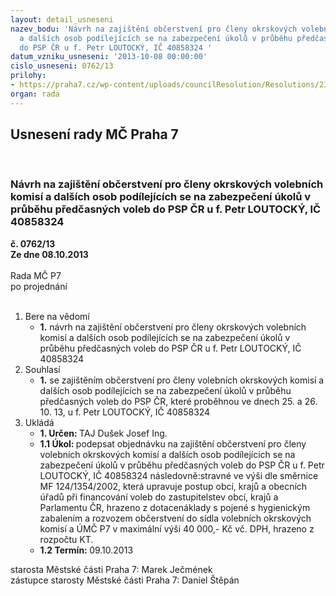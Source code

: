 ```yaml
---
layout: detail_usneseni
nazev_bodu: 'Návrh na zajištění občerstvení pro členy okrskových volebních komisí
  a dalších osob podílejících se na zabezpečení úkolů v průběhu předčasných voleb
  do PSP ČR u f. Petr LOUTOCKÝ, IČ 40858324 '
datum_vzniku_usneseni: '2013-10-08 00:00:00'
cislo_usneseni: 0762/13
prilohy:
- https://praha7.cz/wp-content/uploads/councilResolution/Resolutions/23619/53-13-p%c5%99%c3%adloha_%c4%8d._1_-_i%c4%8d_40858324.pdf
organ: rada
---
```

<div id="ucUsn_pList" class="usn">
	<span><h2>Usnesení rady MČ Praha 7 </h2>
<br></span><div class="standBody">
<span><h3>Návrh na zajištění občerstvení pro členy okrskových volebních komisí a dalších osob podílejících se na zabezpečení úkolů v průběhu předčasných voleb do PSP ČR u f. Petr LOUTOCKÝ, IČ 40858324 </h3></span><div class="center">
		<strong>č. 0762/13</strong><br>
	</div>
<div class="center">
		<strong>Ze dne 08.10.2013</strong><br><br>
	</div>Rada MČ P7<br> po projednání<br><br><ol>
<li>Bere na vědomí<ul><li>
<strong>1.</strong> návrh na zajištění občerstvení pro členy okrskových volebních komisí a dalších osob podílejících se na zabezpečení úkolů v průběhu předčasných voleb do PSP ČR u f. Petr LOUTOCKÝ, IČ 40858324 </li></ul>
</li>
<li>Souhlasí<ul><li>
<strong>1.</strong> se zajištěním občerstvení pro členy volebních okrskových komisí a dalších osob podílejících se na zabezpečení úkolů v průběhu předčasných voleb do PSP ČR, které proběhnou ve dnech 25. a 26. 10. 13, u f. Petr LOUTOCKÝ, IČ 40858324        </li></ul>
</li>
<li>Ukládá<ul>
<li>
<strong>1. Určen: </strong>TAJ Dušek Josef Ing.</li>
<li>
<strong>1.1 Úkol: </strong>podepsat objednávku na zajištění občerstvení pro členy volebních okrskových komisí a dalších osob podílejících se na zabezpečení úkolů v průběhu předčasných voleb do PSP ČR u  f. Petr LOUTOCKÝ, IČ 40858324  následovně:stravné ve výši dle směrnice MF 124/1354/2002, která upravuje postup obcí, krajů a obecních úřadů při financování voleb do zastupitelstev obcí, krajů a Parlamentu ČR, hrazeno z dotacenáklady s pojené s hygienickým zabalením a rozvozem občerstvení do sídla volebních okrskových komisí a ÚMČ P7 v maximální výši 40 000,- Kč vč. DPH, hrazeno z rozpočtu KT.</li>
<li>
<strong>1.2 Termín: </strong>09.10.2013</li>
</ul>
</li>
</ol>starosta Městské části Praha 7: Marek Ječmének<br>zástupce starosty Městské části Praha 7: Daniel Štěpán 
</div>
</div>